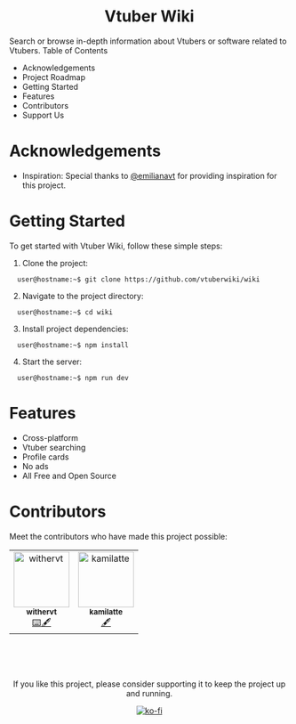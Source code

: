 <div align="center">
   <h1 align="center">Vtuber Wiki</h1>
</div>

Search or browse in-depth information about Vtubers or software related to Vtubers.
Table of Contents

- Acknowledgements
- Project Roadmap
- Getting Started
- Features
- Contributors
- Support Us


# Acknowledgements


- Inspiration: Special thanks to [@emilianavt](https://github.com/emilianavt) for providing inspiration for this project.


# Getting Started

To get started with Vtuber Wiki, follow these simple steps:

1. Clone the project:

```shell
  user@hostname:~$ git clone https://github.com/vtuberwiki/wiki
```

2. Navigate to the project directory:

```shell
  user@hostname:~$ cd wiki
```

3. Install project dependencies:

```shell
  user@hostname:~$ npm install
```

4. Start the server:

```shell
  user@hostname:~$ npm run dev
```

# Features

- Cross-platform
- Vtuber searching
- Profile cards
- No ads
- All Free and Open Source

# Contributors

Meet the contributors who have made this project possible:

<table>
  <tbody>
    <tr>
      <td align="center">
        <a href="https://github.com/withervt">
          <img src="https://avatars.githubusercontent.com/u/93791569" width="100px;" alt="withervt"/>
          <br />
          <sub><b>withervt</b></sub>
        </a>
        <br />
        <a href="https://code-vtubers.wiki" title="Programming">⌨️</a><a href="https://code-vtubers.wiki" title="Writing Documentation">🖋️</a>
      </td>
      <td align="center">
        <a href="https://github.com/kamilatte">
          <img src="https://avatars.githubusercontent.com/u/118631823" width="100px;" alt="kamilatte"/>
          <br />
          <sub><b>kamilatte</b></sub>
        </a>
        <br />
        <a href="https://code-vtubers.wiki" title="Writing Documentation">🖋️</a>
      </td>
    </tr>
  </tbody>
</table>

</br>
</br>
</br>

<div align="center">
  <p align="center">If you like this project, please consider supporting it to keep the project up and running.</p>

  [![ko-fi](https://ko-fi.com/img/githubbutton_sm.svg)](https://ko-fi.com/P5P5NTG8C)
</div>